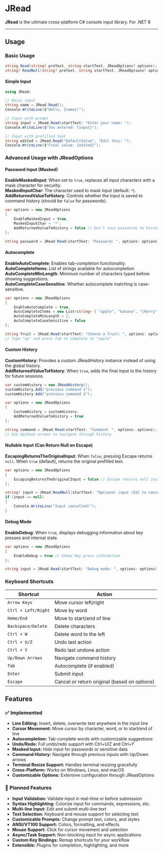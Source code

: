# JRead

**JRead** is the ultimate cross-platform C# console input library. For .NET 8

---

## Usage

### Basic Usage

```csharp
string Read(string? preText, string startText, JReadOptions? options);
string? ReadNull(string? preText, string startText, JReadOptions? options);
```

#### Simple Input
```csharp
using JRead;

// Basic input
string name = JRead.Read();
Console.WriteLine($"Hello, {name}!");

// Input with prompt
string input = JRead.Read(startText: "Enter your name: ");
Console.WriteLine($"You entered: {input}");

// Input with prefilled text
string edited = JRead.Read("DefaultValue", "Edit this: ");
Console.WriteLine($"Final value: {edited}");
```

### Advanced Usage with JReadOptions

#### Password Input (Masked)

**EnableMaskedInput**: When set to `true`, replaces all input characters with a mask character for security.  
**MaskedInputChar**: The character used to mask input (default: `*`).  
**AddReturnedValueToHistory**: Controls whether the input is saved to command history (should be `false` for passwords).

```csharp
var options = new JReadOptions
{
    EnableMaskedInput = true,
    MaskedInputChar = '*',
    AddReturnedValueToHistory = false // Don't save passwords to history
};

string password = JRead.Read(startText: "Password: ", options: options);
```

#### Autocomplete

**EnableAutoComplete**: Enables tab-completion functionality.  
**AutoCompleteItems**: List of strings available for autocompletion.  
**AutoCompleteMinLength**: Minimum number of characters typed before showing suggestions.  
**AutoCompleteCaseSensitive**: Whether autocomplete matching is case-sensitive.

```csharp
var options = new JReadOptions
{
    EnableAutoComplete = true,
    AutoCompleteItems = new List<string> { "apple", "banana", "cherry", "date" },
    AutoCompleteMinLength = 2,
    AutoCompleteCaseSensitive = false
};

string fruit = JRead.Read(startText: "Choose a fruit: ", options: options);
// Type "ap" and press Tab to complete to "apple"
```

#### Custom History

**CustomHistory**: Provides a custom JReadHistory instance instead of using the global history.  
**AddReturnedValueToHistory**: When `true`, adds the final input to the history for future sessions.

```csharp
var customHistory = new JReadHistory();
customHistory.Add("previous command 1");
customHistory.Add("previous command 2");

var options = new JReadOptions
{
    CustomHistory = customHistory,
    AddReturnedValueToHistory = true
};

string command = JRead.Read(startText: "Command: ", options: options);
// Use Up/Down arrows to navigate through history
```

#### Nullable Input (Can Return Null on Escape)

**EscapingReturnsTheOriginalInput**: When `false`, pressing Escape returns `null`. When `true` (default), returns the original prefilled text.

```csharp
var options = new JReadOptions
{
    EscapingReturnsTheOriginalInput = false // Escape returns null instead of original
};

string? input = JRead.ReadNull(startText: "Optional input (ESC to cancel): ", options: options);
if (input == null)
{
    Console.WriteLine("Input cancelled!");
}
```

#### Debug Mode

**EnableDebug**: When `true`, displays debugging information about key presses and internal state.

```csharp
var options = new JReadOptions
{
    EnableDebug = true // Shows key press information
};

string input = JRead.Read(startText: "Debug mode: ", options: options);
```

### Keyboard Shortcuts

| Shortcut | Action |
|----------|--------|
| `Arrow Keys` | Move cursor left/right |
| `Ctrl + Left/Right` | Move by word |
| `Home/End` | Move to start/end of line |
| `Backspace/Delete` | Delete characters |
| `Ctrl + W` | Delete word to the left |
| `Ctrl + U/Z` | Undo last action |
| `Ctrl + Y` | Redo last undone action |
| `Up/Down Arrows` | Navigate command history |
| `Tab` | Autocomplete (if enabled) |
| `Enter` | Submit input |
| `Escape` | Cancel or return original (based on options) |


## Features

### ✅ Implemented

- **Line Editing:** Insert, delete, overwrite text anywhere in the input line
- **Cursor Movement:** Move cursor by character, word, or to start/end of line
- **Autocompletion:** Tab-complete words with customizable suggestions
- **Undo/Redo:** Full undo/redo support with Ctrl+U/Z and Ctrl+Y
- **Masked Input:** Hide input for passwords or sensitive data
- **Command History:** Navigate through previous inputs with Up/Down arrows
- **Terminal Resize Support:** Handles terminal resizing gracefully
- **Cross-Platform:** Works on Windows, Linux, and macOS
- **Customizable Options:** Extensive configuration through JReadOptions

### 🚧 Planned Features

- **Input Validation:** Validate input in real-time or before submission
- **Syntax Highlighting:** Colorize input for commands, expressions, etc.
- **Multi-line Input:** Edit and submit multi-line text
- **Text Selection:** Keyboard and mouse support for selecting text
- **Customizable Prompts:** Change prompt text, colors, and styles
- **ANSI/VT100 Support:** Colors, formatting, and effects
- **Mouse Support:** Click for cursor movement and selection
- **Async/Task Support:** Non-blocking input for async applications
- **Custom Key Bindings:** Remap shortcuts for your workflow
- **Extensible:** Plugins for completion, highlighting, and more